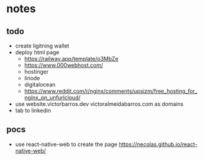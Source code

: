 # notes

## todo

- create ligitning wallet
- deploy html page
  - https://railway.app/template/o3MbZe
  - https://www.000webhost.com/
  - hostinger
  - linode
  - digitalocean
  - https://www.reddit.com/r/nginx/comments/upsizm/free_hosting_for_nginx_on_unfurlcloud/
- use website.victorbarros.dev victoralmeidabarros.com as domains
- tab to linkedin

## pocs

- use react-native-web to create the page https://necolas.github.io/react-native-web/
